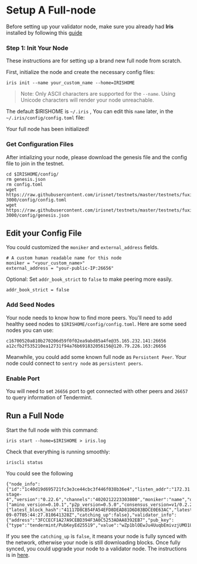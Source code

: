 # Setup A Full-node

Before setting up your validator node, make sure you already had **Iris** installed by following this [guide](install-iris.md)

### Step 1: Init Your Node

These instructions are for setting up a brand new full node from scratch.

First, initialize the node and create the necessary config files:

```
iris init --name your_custom_name --home=IRISHOME
```

> Note: Only ASCII characters are supported for the `--name`. Using Unicode characters will render your node unreachable.

The default \$IRISHOME is `~/.iris` , You can edit this `name` later, in the `~/.iris/config/config.toml` file:

Your full node has been initialized!

### Get Configuration Files


After intializing your node, please download the genesis file and the config file to join in the testnet.

```
cd $IRISHOME/config/
rm genesis.json
rm config.toml
wget https://raw.githubusercontent.com/irisnet/testnets/master/testnets/fuxi-3000/config/config.toml
wget https://raw.githubusercontent.com/irisnet/testnets/master/testnets/fuxi-3000/config/genesis.json
```
## Edit your Config File

You could customized the `moniker` and `external_address` fields. 

```
# A custom human readable name for this node
moniker = "<your_custom_name>"
external_address = "your-public-IP:26656"
```


Optional:
Set `addr_book_strict` to `false` to make peering more easily.

```
addr_book_strict = false
```


### Add Seed Nodes

Your node needs to know how to find more peers. You'll need to add healthy seed nodes to `$IRISHOME/config/config.toml`. Here are some seed nodes you can use:

```
c16700520a810b270206d59f0f02ea9abd85a4fe@35.165.232.141:26656
a12cfb2f535210ea12731f94a76b691832056156@120.79.226.163:26656
```

Meanwhile, you could add some known full node as `Persistent Peer`. Your node could connect to `sentry node` as `persistent peers`.


###  Enable Port

You will need to set `26656` port to get connected with other peers and `26657` to query information of Tendermint.

## Run a Full Node

Start the full node with this command:

```
iris start --home=$IRISHOME > iris.log
```

Check that everything is running smoothly:

```
iriscli status
```
You could see the following
```
{"node_info":{"id":"1c40d19d695721fc3e3ce44cbc3f446f038b36e4","listen_addr":"172.31.0.190:46656","network":"iris-stage-4","version":"0.22.6","channels":"4020212223303800","moniker":"name","other":["amino_version=0.10.1","p2p_version=0.5.0","consensus_version=v1/0.2.2","rpc_version=0.7.0/3","tx_index=on","rpc_addr=tcp://0.0.0.0:46657"]},"sync_info":{"latest_block_hash":"41117D8CB54FA54EFD8DEAD81D6D83BDCE0E63AC","latest_app_hash":"95D82B8AC8B64C4CD6F85C1D91F999C2D1DA4F0A","latest_block_height":"1517","latest_block_time":"2018-09-07T05:44:27.810641328Z","catching_up":false},"validator_info":{"address":"3FCCECF1A27A9CEBD394F3A0C5253ADAA8392EB7","pub_key":{"type":"tendermint/PubKeyEd25519","value":"wZp1blOEwJu4UuqbEmivzjUMO1UwUK4C0jRH96HhV90="},"voting_power":"100"}}
```
If you see the 	`catching_up` is `false`, it means your node is fully synced with the network, otherwise your node is still downloading blocks. Once fully synced, you could upgrade your node to a validator node. The instructions is in [here](validator-node.md).	
